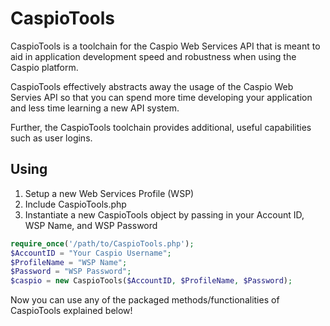 CaspioTools
===========

CaspioTools is a toolchain for the Caspio Web Services API that is meant to aid in application development speed and robustness when using the Caspio platform.

CaspioTools effectively abstracts away the usage of the Caspio Web Servies API so that you can spend more time developing your application and less time learning a new API system.

Further, the CaspioTools toolchain provides additional, useful capabilities such as user logins.


Using
-----
1. Setup a new Web Services Profile (WSP)
2. Include CaspioTools.php
3. Instantiate a new CaspioTools object by passing in your Account ID, WSP Name, and WSP Password

```php
require_once('/path/to/CaspioTools.php');
$AccountID = "Your Caspio Username";
$ProfileName = "WSP Name";
$Password = "WSP Password";
$caspio = new CaspioTools($AccountID, $ProfileName, $Password);
```

Now you can use any of the packaged methods/functionalities of CaspioTools explained below!
